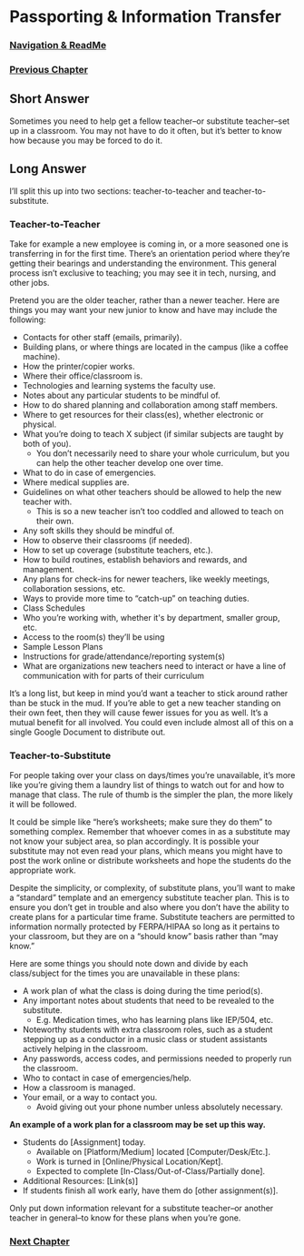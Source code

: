 # Passporting & Information Transfer

### [Navigation & ReadMe](README.md)

### [Previous Chapter](Z015_Guest_Teachers_Presenters.md)

## **Short Answer**

Sometimes you need to help get a fellow teacher–or substitute teacher–set up in a classroom. You may not have to do it often, but it’s better to know how because you may be forced to do it.

## **Long Answer**

I’ll split this up into two sections: teacher-to-teacher and teacher-to-substitute.

### **Teacher-to-Teacher**

Take for example a new employee is coming in, or a more seasoned one is transferring in for the first time. There’s an orientation period where they’re getting their bearings and understanding the environment. This general process isn’t exclusive to teaching; you may see it in tech, nursing, and other jobs.

Pretend you are the older teacher, rather than a newer teacher. Here are things you may want your new junior to know and have may include the following:

- Contacts for other staff (emails, primarily).
- Building plans, or where things are located in the campus (like a coffee machine).
- How the printer/copier works.
- Where their office/classroom is.
- Technologies and learning systems the faculty use.
- Notes about any particular students to be mindful of.
- How to do shared planning and collaboration among staff members.
- Where to get resources for their class(es), whether electronic or physical.
- What you’re doing to teach X subject (if similar subjects are taught by both of you).
    - You don’t necessarily need to share your whole curriculum, but you can help the other teacher develop one over time.
- What to do in case of emergencies.
- Where medical supplies are.
- Guidelines on what other teachers should be allowed to help the new teacher with.
    - This is so a new teacher isn’t too coddled and allowed to teach on their own.
- Any soft skills they should be mindful of.
- How to observe their classrooms (if needed).
- How to set up coverage (substitute teachers, etc.).
- How to build routines, establish behaviors and rewards, and management.
- Any plans for check-ins for newer teachers, like weekly meetings, collaboration sessions, etc.
- Ways to provide more time to “catch-up” on teaching duties.
- Class Schedules
- Who you’re working with, whether it's by department, smaller group, etc.
- Access to the room(s) they’ll be using
- Sample Lesson Plans
- Instructions for grade/attendance/reporting system(s)
- What are organizations new teachers need to interact or have a line of communication with for parts of their curriculum

It’s a long list, but keep in mind you’d want a teacher to stick around rather than be stuck in the mud. If you’re able to get a new teacher standing on their own feet, then they will cause fewer issues for you as well. It’s a mutual benefit for all involved. You could even include almost all of this on a single Google Document to distribute out.

### **Teacher-to-Substitute**

For people taking over your class on days/times you’re unavailable, it’s more like you’re giving them a laundry list of things to watch out for and how to manage that class. The rule of thumb is the simpler the plan, the more likely it will be followed.

It could be simple like “here’s worksheets; make sure they do them” to something complex. Remember that whoever comes in as a substitute may not know your subject area, so plan accordingly. It is possible your substitute may not even read your plans, which means you might have to post the work online or distribute worksheets and hope the students do the appropriate work.

Despite the simplicity, or complexity, of substitute plans, you’ll want to make a “standard” template and an emergency substitute teacher plan. This is to ensure you don’t get in trouble and also where you don’t have the ability to create plans for a particular time frame. Substitute teachers are permitted to information normally protected by FERPA/HIPAA so long as it pertains to your classroom, but they are on a “should know” basis rather than “may know.”

Here are some things you should note down and divide by each class/subject for the times you are unavailable in these plans:

- A work plan of what the class is doing during the time period(s).
- Any important notes about students that need to be revealed to the substitute.
    - E.g. Medication times, who has learning plans like IEP/504, etc.
- Noteworthy students with extra classroom roles, such as a student stepping up as a conductor in a music class or student assistants actively helping in the classroom.
- Any passwords, access codes, and permissions needed to properly run the classroom.
- Who to contact in case of emergencies/help.
- How a classroom is managed.
- Your email, or a way to contact you.
    - Avoid giving out your phone number unless absolutely necessary.

**An example of a work plan for a classroom may be set up this way.**

- Students do [Assignment] today.
    - Available on [Platform/Medium] located [Computer/Desk/Etc.].
    - Work is turned in [Online/Physical Location/Kept].
    - Expected to complete [In-Class/Out-of-Class/Partially done].
- Additional Resources: [Link(s)]
- If students finish all work early, have them do [other assignment(s)].

Only put down information relevant for a substitute teacher–or another teacher in general–to know for these plans when you’re gone.

### [Next Chapter](Z017_Other_Additional_Duties.md)